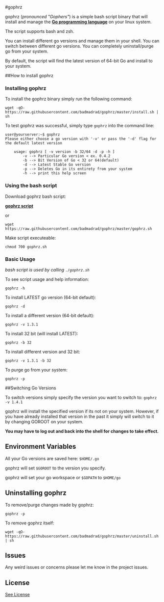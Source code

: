 #gophrz

gophrz (*pronounced "Gophers"*) is a simple bash script binary that will install and manage the [**Go programming language**](https://golang.org) on your linux system.

The script supports bash and zsh.

You can install different go versions and manage them in your shell.
You can switch between different go versions.
You can completely uninstall/purge go from your system.

By default, the script will find the latest version of 64-bit Go and install to your system.

##How to install gophrz

### Installing gophrz

To install the gophrz binary simply run the following command:

`wget -qO- https://raw.githubusercontent.com/badmadrad/gophrz/master/install.sh | sh`

To test gophrz was successful, simply type `gophrz` into the command line:

    user@yourserver:~$ gophrz
    Please either choose a go version with '-v' or pass the '-d' flag for the default latest version

        usage: gophrz [ -v version -b 32/64 -d -p -h ]
            -v --> Particular Go version < ex. 0.4.2
            -b --> Bit Version of Go < 32 or 64(default)
            -d --> Latest Stable Go version
            -p --> Deletes Go in its entirety from your system
            -h --> print this help screen


### Using the bash script

Download gophrz bash script:  

[**gophrz script**](https://raw.githubusercontent.com/badmadrad/gophrz/master/gophrz.sh)  

or  

`wget https://raw.githubusercontent.com/badmadrad/gophrz/master/gophrz.sh`

Make script executeable:  

`chmod 700 gophrz.sh`

### Basic Usage

*bash script is used by calling `./gophrz.sh`*

To see script usage and help information:

`gophrz -h`

To install LATEST go version (64-bit default):

`gophrz -d`

To install a different version (64-bit default):

`gophrz -v 1.3.1`

To install 32 bit (will install LATEST):

`gophrz -b 32`

To install different version and 32 bit:

`gophrz -v 1.3.1 -b 32`

To purge go from your system:

`gophrz -p`

##Switching Go Versions

To switch versions simply specify the version you want to switch to:
`gophrz -v 1.4.1`

gophrz will install the specified version if its not on your system. However, if you have already installed that version in the past it simply will switch to it by changing GOROOT on your system.

**You may have to log out and back into the shell for changes to take effect.**

## Environment Variables

All your Go versions are saved here: `$HOME/.go`

gophrz will set `$GOROOT` to the version you specify. 

gophrz will set your go workspace or  `$GOPATH` to `$HOME/go`

## Uninstalling gophrz

To remove/purge changes made by gophrz:

`gophrz -p`

To remove gophrz itself:

`wget -qO- https://raw.githubusercontent.com/badmadrad/gophrz/master/uninstall.sh | sh`

## Issues

Any weird issues or concerns please let me know in the project issues.

## License

[See License](https://github.com/badmadrad/gophrz/blob/master/LICENSE)
